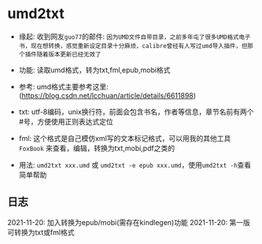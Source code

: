 # umd2txt

- 缘起: 收到网友`guo77`的邮件: `因为UMD文件自带目录，之前多年屯了很多UMD格式电子书，现在想转换，感觉重新设定目录十分麻烦，calibre曾经有人写过umd导入插件，但那个插件随着版本更新已经无效了`

- 功能: 读取umd格式，转为txt,fml,epub,mobi格式

- 参考: umd格式主要参考这里: (https://blog.csdn.net/lcchuan/article/details/6611898)

- txt: utf-8编码，unix换行符，前面会包含书名，作者等信息，章节名前有两个#号，方便使用正则表达式定位

- fml: 这个格式是自己模仿xml写的文本标记格式，可以用我的其他工具 `FoxBook` 来查看，编辑，转换为txt,mobi,pdf之类的

- 用法: `umd2txt xxx.umd` 或 `umd2txt -e epub xxx.umd`，使用`umd2txt -h`查看简单帮助

## 日志

2021-11-20: 加入转换为epub/mobi(需存在kindlegen)功能
2021-11-20: 第一版 可转换为txt或fml格式

